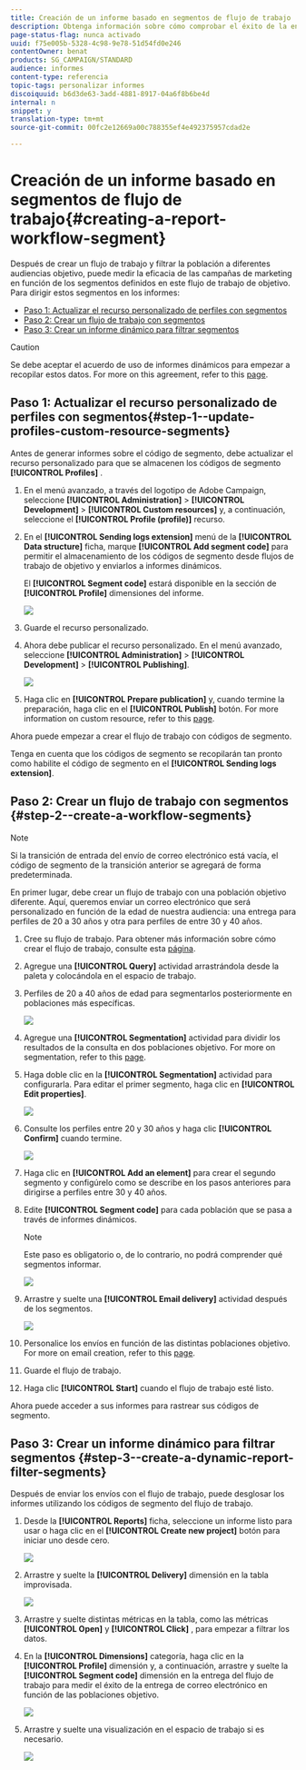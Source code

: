 ```yaml
---
title: Creación de un informe basado en segmentos de flujo de trabajo
description: Obtenga información sobre cómo comprobar el éxito de la entrega en función de los segmentos de los flujos de trabajo de los informes.
page-status-flag: nunca activado
uuid: f75e005b-5328-4c98-9e78-51d54fd0e246
contentOwner: benat
products: SG_CAMPAIGN/STANDARD
audience: informes
content-type: referencia
topic-tags: personalizar informes
discoiquuid: b6d3de63-3add-4881-8917-04a6f8b6be4d
internal: n
snippet: y
translation-type: tm+mt
source-git-commit: 00fc2e12669a00c788355ef4e492375957cdad2e

---
```



# Creación de un informe basado en segmentos de flujo de trabajo{#creating-a-report-workflow-segment}

Después de crear un flujo de trabajo y filtrar la población a diferentes audiencias objetivo, puede medir la eficacia de las campañas de marketing en función de los segmentos definidos en este flujo de trabajo de objetivo.
Para dirigir estos segmentos en los informes:

* [Paso 1: Actualizar el recurso personalizado de perfiles con segmentos](#step-1--update-profiles-custom-resource-segments)
* [Paso 2: Crear un flujo de trabajo con segmentos](#step-2--create-a-workflow-segments)
* [Paso 3: Crear un informe dinámico para filtrar segmentos](#step-3--create-a-dynamic-report-filter-segments)

>[!CAUTION]
>Se debe aceptar el acuerdo de uso de informes dinámicos para empezar a recopilar estos datos.
>For more on this agreement, refer to this [page](../../reporting/using/about-dynamic-reports.md#dynamic-reporting-usage-agreement).

## Paso 1: Actualizar el recurso personalizado de perfiles con segmentos{#step-1--update-profiles-custom-resource-segments}

Antes de generar informes sobre el código de segmento, debe actualizar el recurso personalizado para que se almacenen los códigos de segmento **[!UICONTROL Profiles]** .

1. En el menú avanzado, a través del logotipo de Adobe Campaign, seleccione **[!UICONTROL Administration]** &gt; **[!UICONTROL Development]** &gt; **[!UICONTROL Custom resources]** y, a continuación, seleccione el **[!UICONTROL Profile (profile)]** recurso.
1. En el **[!UICONTROL Sending logs extension]** menú de la **[!UICONTROL Data structure]** ficha, marque **[!UICONTROL Add segment code]** para permitir el almacenamiento de los códigos de segmento desde flujos de trabajo de objetivo y enviarlos a informes dinámicos.

   El **[!UICONTROL Segment code]** estará disponible en la sección de **[!UICONTROL Profile]** dimensiones del informe.

   ![](assets/report_segment_4.png)

1. Guarde el recurso personalizado.

1. Ahora debe publicar el recurso personalizado.
En el menú avanzado, seleccione **[!UICONTROL Administration]** &gt; **[!UICONTROL Development]** &gt; **[!UICONTROL Publishing]**.

   ![](assets/custom_profile_7.png)

1. Haga clic en **[!UICONTROL Prepare publication]** y, cuando termine la preparación, haga clic en el **[!UICONTROL Publish]** botón. For more information on custom resource, refer to this [page](../../developing/using/updating-the-database-structure.md).

Ahora puede empezar a crear el flujo de trabajo con códigos de segmento.

Tenga en cuenta que los códigos de segmento se recopilarán tan pronto como habilite el código de segmento en el **[!UICONTROL Sending logs extension]**.

## Paso 2: Crear un flujo de trabajo con segmentos {#step-2--create-a-workflow-segments}

>[!NOTE]
>Si la transición de entrada del envío de correo electrónico está vacía, el código de segmento de la transición anterior se agregará de forma predeterminada.

En primer lugar, debe crear un flujo de trabajo con una población objetivo diferente. Aquí, queremos enviar un correo electrónico que será personalizado en función de la edad de nuestra audiencia: una entrega para perfiles de 20 a 30 años y otra para perfiles de entre 30 y 40 años.

1. Cree su flujo de trabajo. Para obtener más información sobre cómo crear el flujo de trabajo, consulte esta [página](../../automating/using/building-a-workflow.md).

1. Agregue una **[!UICONTROL Query]** actividad arrastrándola desde la paleta y colocándola en el espacio de trabajo.

1. Perfiles de 20 a 40 años de edad para segmentarlos posteriormente en poblaciones más específicas.

   ![](assets/report_segment_1.png)

1. Agregue una **[!UICONTROL Segmentation]** actividad para dividir los resultados de la consulta en dos poblaciones objetivo. For more on segmentation, refer to this [page](../../automating/using/targeting-data.md#segmenting-data).

1. Haga doble clic en la **[!UICONTROL Segmentation]** actividad para configurarla. Para editar el primer segmento, haga clic en **[!UICONTROL Edit properties]**.

   ![](assets/report_segment_7.png)

1. Consulte los perfiles entre 20 y 30 años y haga clic **[!UICONTROL Confirm]** cuando termine.

   ![](assets/report_segment_8.png)

1. Haga clic en **[!UICONTROL Add an element]** para crear el segundo segmento y configúrelo como se describe en los pasos anteriores para dirigirse a perfiles entre 30 y 40 años.

1. Edite **[!UICONTROL Segment code]** para cada población que se pasa a través de informes dinámicos.

   >[!NOTE]
   >Este paso es obligatorio o, de lo contrario, no podrá comprender qué segmentos informar.

   ![](assets/report_segment_9.png)

1. Arrastre y suelte una **[!UICONTROL Email delivery]** actividad después de los segmentos.

   ![](assets/report_segment_3.png)

1. Personalice los envíos en función de las distintas poblaciones objetivo. For more on email creation, refer to this [page](../../designing/using/overview.md).

1. Guarde el flujo de trabajo.

1. Haga clic **[!UICONTROL Start]** cuando el flujo de trabajo esté listo.

Ahora puede acceder a sus informes para rastrear sus códigos de segmento.

## Paso 3: Crear un informe dinámico para filtrar segmentos {#step-3--create-a-dynamic-report-filter-segments}

Después de enviar los envíos con el flujo de trabajo, puede desglosar los informes utilizando los códigos de segmento del flujo de trabajo.

1. Desde la **[!UICONTROL Reports]** ficha, seleccione un informe listo para usar o haga clic en el **[!UICONTROL Create new project]** botón para iniciar uno desde cero.

   ![](assets/custom_profile_18.png)
1. Arrastre y suelte la **[!UICONTROL Delivery]** dimensión en la tabla improvisada.

   ![](assets/report_segment_5.png)

1. Arrastre y suelte distintas métricas en la tabla, como las métricas **[!UICONTROL Open]** y **[!UICONTROL Click]** , para empezar a filtrar los datos.
1. En la **[!UICONTROL Dimensions]** categoría, haga clic en la **[!UICONTROL Profile]** dimensión y, a continuación, arrastre y suelte la **[!UICONTROL Segment code]** dimensión en la entrega del flujo de trabajo para medir el éxito de la entrega de correo electrónico en función de las poblaciones objetivo.

   ![](assets/report_segment_6.png)

1. Arrastre y suelte una visualización en el espacio de trabajo si es necesario.

   ![](assets/report_segment_10.png)
